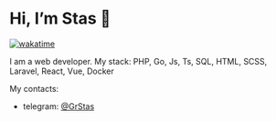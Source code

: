 # Hi, I’m Stas 👋

[![wakatime](https://wakatime.com/badge/user/6229bb29-5be8-4e02-b703-b8903bdbcf06.svg)](https://wakatime.com/@6229bb29-5be8-4e02-b703-b8903bdbcf06)

I am a web developer. My stack: PHP, Go, Js, Ts, SQL, HTML, SCSS, Laravel, React, Vue, Docker

My contacts:
 - telegram: [@GrStas](tg://resolve?domain=grstas "Открыть")
